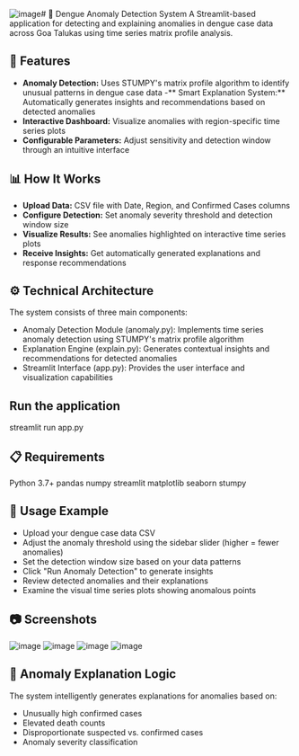 ![image](https://github.com/user-attachments/assets/67820780-b27b-4839-885d-207d3eb7dc12)# 🦟 Dengue Anomaly Detection System
A Streamlit-based application for detecting and explaining anomalies in dengue case data across Goa Talukas using time series matrix profile analysis.

## 🌟 Features
- **Anomaly Detection:** Uses STUMPY's matrix profile algorithm to identify unusual patterns in dengue case data
-** Smart Explanation System:** Automatically generates insights and recommendations based on detected anomalies
- **Interactive Dashboard:** Visualize anomalies with region-specific time series plots
- **Configurable Parameters:** Adjust sensitivity and detection window through an intuitive interface

## 📊 How It Works
- **Upload Data:** CSV file with Date, Region, and Confirmed Cases columns
- **Configure Detection:** Set anomaly severity threshold and detection window size
- **Visualize Results:** See anomalies highlighted on interactive time series plots
- **Receive Insights:** Get automatically generated explanations and response recommendations

## ⚙️ Technical Architecture
The system consists of three main components:
- Anomaly Detection Module (anomaly.py): Implements time series anomaly detection using STUMPY's matrix profile algorithm
- Explanation Engine (explain.py): Generates contextual insights and recommendations for detected anomalies
- Streamlit Interface (app.py): Provides the user interface and visualization capabilities


## Run the application
streamlit run app.py

## 📋 Requirements
Python 3.7+
pandas
numpy
streamlit
matplotlib
seaborn
stumpy

## 📝 Usage Example
- Upload your dengue case data CSV
- Adjust the anomaly threshold using the sidebar slider (higher = fewer anomalies)
- Set the detection window size based on your data patterns
- Click "Run Anomaly Detection" to generate insights
- Review detected anomalies and their explanations
- Examine the visual time series plots showing anomalous points


## 📷 Screenshots
![image](https://github.com/user-attachments/assets/918c6790-bd44-4b58-9396-84f6deaf464f)
![image](https://github.com/user-attachments/assets/6fb3292b-133d-4851-b19c-99f84639e620)
![image](https://github.com/user-attachments/assets/fd853089-1cf7-4468-94c7-1a61649b372e)
![image](https://github.com/user-attachments/assets/192ea880-7542-4de1-8c87-bd52fd533ea8)


## 🧠 Anomaly Explanation Logic
The system intelligently generates explanations for anomalies based on:
- Unusually high confirmed cases
- Elevated death counts
- Disproportionate suspected vs. confirmed cases
- Anomaly severity classification

